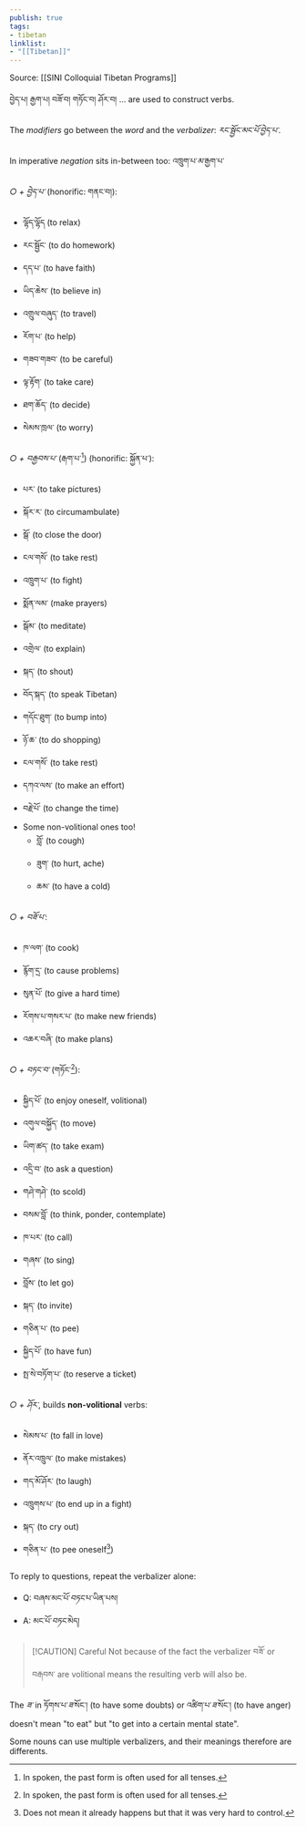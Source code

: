 ```yaml
---
publish: true
tags:
- tibetan
linklist:
- "[[Tibetan]]"
---
```


Source: [[SINI Colloquial Tibetan Programs]]

བྱེད་པ། རྒྱག་པ། བཟོ་བ། གཏོང་བ། ཤོར་བ། ... are used to construct verbs.

The <i class="g">modifiers</i> go between the <i class="p">word</i> and the <i class="b">verbalizer</i>: <i class="p">རང་སྦྱོང་</i><i class="g">མང་པོ་</i><i class="b">བྱེད་པ་</i>.

In imperative <i class="r">negation</i> sits in-between too: འཁྲུག་པ་<i class="r">མ་</i>རྒྱག་པ་

<i class="b">○ + བྱེད་པ་</i> (honorific: གནང་བ།):
- ལྷོད་ལྷོད (to relax)
- རང་སྦྱོང་ (to do homework)
- དད་པ་ (to have faith)
- ཡིད་ཆེས་ (to believe in)
- འགྲུལ་བཞུད་ (to travel)
- རོག་པ་ (to help)
- གཟབ་གཟབ་ (to be careful)
- ལྟ་རྟོག་ (to take care)
- ཐག་ཆོད་ (to decide)
- སེམས་ཁྲལ་ (to worry)

<i class="b">○ + བརྒྱབས་པ་</i> (རྒག་པ་[^1]) (honorific: སྐྱོན་པ་): 
- པར་ (to take pictures)
- སྐོར་ར་ (to circumambulate)
- སྒོ་ (to close the door)
- ངལ་གསོ་ (to take rest)
- འཁྲུག་པ་ (to fight)
- སྨོན་ལམ་ (make prayers)
- སྒོམ་ (to meditate)
- འགྲེལ་ (to explain)
- སྐད་ (to shout)
- བོད་སྐད་ (to speak Tibetan)
- གདོང་ཐུག་ (to bump into)
- ཉོ་ཆ་ (to do shopping)
- ངལ་གསོ་ (to take rest)
- དཀའ་ལས་ (to make an effort)
- བརྗེ་པོ་ (to change the time)
- Some non-volitional ones too!
	- བློ་ (to cough)
	- ཟུག་ (to hurt, ache)
	- ཆམ་ (to have a cold)

<i class="b">○ + བཟོ་པ་</i>:
- ཁ་ལག་ (to cook)
- རྙོག་དྲ་ (to cause problems)
- སུན་པོ་ (to give a hard time)
- རོགས་པ་གསར་པ་ (to make new friends)
- འཆར་བཞི་ (to make plans)

<i class="b">○ + བཏང་བ་</i> (གཏོང་[^1]):
- སྐྱིད་པོ་ (to enjoy oneself, volitional)
- འགུལ་བསྐྱོད་ (to move)
- ཡིག་ཚད་ (to take exam)
- འདྲི་བ་ (to ask a question)
- གཤེ་གཤེ་ (to scold)
- བསམ་བློ་ (to think, ponder, contemplate)
- ཁ་པར་ (to call)
- གཞས་ (to sing)
- བློས་ (to let go)
- སྐད་ (to invite)
- གཅིན་པ་ (to pee)
- སྐྱིད་པོ་ (to have fun)
- སྤ་སེ་བཏོག་པ་ (to reserve a ticket)

<i class="b">○ + ཤོར་</i>, builds **non-volitional** verbs:
- སེམས་པ་ (to fall in love)
- ནོར་འཁྲུལ་ (to make mistakes)
- གད་མོ་ཤོར་ (to laugh)
- འཁྲུགས་པ་ (to end up in a fight)
- སྐད་ (to cry out)
- གཅིན་པ་ (to pee oneself[^2])

To reply to questions, repeat the verbalizer alone:
- Q: བཞས་མང་པོ་<i class="b">བཏང་</i>པ་ཡིན་པས།
- A: མང་པོ་<i class="b">བཏང་</i>མེད།

> [!CAUTION] Careful
> Not because of the fact the verbalizer བཟོ་ or བརྒབས་ are volitional means the resulting verb will also be.

The <i class="b">ཟ་</i> in ཏོགས་པ་<i class="b">ཟ་</i>སོང་། (to have some doubts) or འཚིག་པ་<i class="b">ཟ་</i>སོང་། (to have anger) doesn't mean "to eat" but "to get into a certain mental state".

Some nouns can use multiple verbalizers, and their meanings therefore are differents.

[^1]: In spoken, the past form is often used for all tenses.
[^2]: Does not mean it already happens but that it was very hard to control.